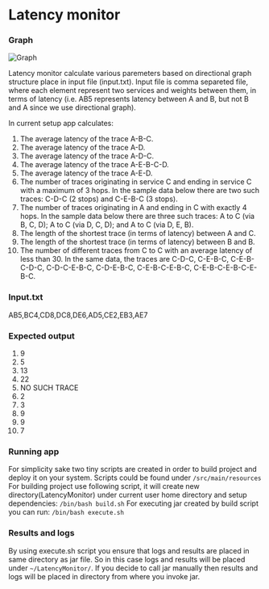 # Latency monitor

### Graph

![Graph](https://user-images.githubusercontent.com/26084050/103128698-a14aba80-4696-11eb-9ab9-e15c5e685fbc.jpg)

Latency monitor calculate various paremeters based on directional graph structure place in input file (input.txt). Input file is comma separeted file,
where each element represent two services and weights between them, in terms of latency (i.e. AB5 represents latency between A and B,
but not B and A since we use directional graph).


In current setup app calculates:
1. The average latency of the trace A-B-C.
2. The average latency of the trace A-D.
3. The average latency of the trace A-D-C.
4. The average latency of the trace A-E-B-C-D.
5. The average latency of the trace A-E-D.
6. The number of traces originating in service C and ending in service C with a maximum of 3 hops. In the sample data below there are two such traces: C-D-C (2 stops) and C-E-B-C (3 stops).
7. The number of traces originating in A and ending in C with exactly 4 hops. In the sample data below there are three such traces: A to C (via B, C, D); A to C (via D, C, D); and A to C (via D, E, B).
8. The length of the shortest trace (in terms of latency) between A and C.
9. The length of the shortest trace (in terms of latency) between B and B.
10. The number of different traces from C to C with an average latency of less than 30. In the same data, the traces are C-D-C, C-E-B-C, C-E-B-C-D-C, C-D-C-E-B-C, C-D-E-B-C, C-E-B-C-E-B-C, C-E-B-C-E-B-C-E-B-C.


### Input.txt

AB5,BC4,CD8,DC8,DE6,AD5,CE2,EB3,AE7

### Expected output
1. 9
2. 5
3. 13
4. 22
5. NO SUCH TRACE
6. 2
7. 3
8. 9
9. 9
10. 7

### Running app

For simplicity sake two tiny scripts are created in order to build project and deploy it on your system.
Scripts could be found under `/src/main/resources`
For building project use following script, it will create new directory(LatencyMonitor) under current user home directory and setup dependencies:
`/bin/bash build.sh`
For executing jar created by build script you can run:
`/bin/bash execute.sh`

### Results and logs
By using execute.sh script you ensure that logs and results are placed in same directory as jar file. So in this case logs and results will be placed under `~/LatencyMonitor/`. If you decide to call jar manually then results and logs will be placed in directory from where you invoke jar.
